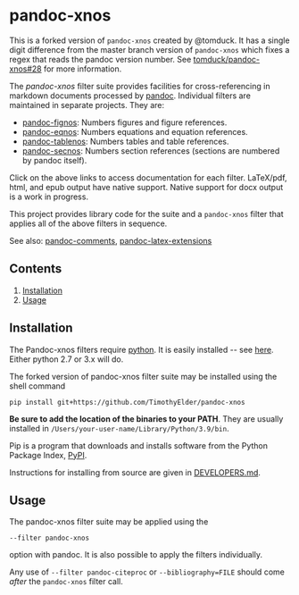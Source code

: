 
pandoc-xnos
===========

This is a forked version of `pandoc-xnos` created by @tomduck. It has a single digit difference from the master branch version of `pandoc-xnos` which fixes a regex that reads the pandoc version number. See [tomduck/pandoc-xnos#28](https://github.com/tomduck/pandoc-xnos/issues/28) for more information.

The *pandoc-xnos* filter suite provides facilities for cross-referencing in markdown documents processed by [pandoc]. Individual filters are maintained in separate projects.  They are:

* [pandoc-fignos]: Numbers figures and figure references.
* [pandoc-eqnos]: Numbers equations and equation references.
* [pandoc-tablenos]: Numbers tables and table references.
* [pandoc-secnos]: Numbers section references (sections are
  numbered by pandoc itself).

Click on the above links to access documentation for each filter.   LaTeX/pdf, html, and epub output have native support.  Native support for docx output is a work in progress.

This project provides library code for the suite and a `pandoc-xnos` filter that applies all of the above filters in sequence.

See also: [pandoc-comments], [pandoc-latex-extensions]

[pandoc]: http://pandoc.org/
[pandoc-fignos]: https://github.com/tomduck/pandoc-fignos
[pandoc-eqnos]: https://github.com/tomduck/pandoc-eqnos
[pandoc-tablenos]: https://github.com/tomduck/pandoc-tablenos
[pandoc-secnos]: https://github.com/tomduck/pandoc-secnos
[pandoc-comments]: https://github.com/tomduck/pandoc-comments
[pandoc-latex-extensions]: https://github.com/tomduck/pandoc-latex-extensions


Contents
--------

 1. [Installation](#installation)
 2. [Usage](#usage)

Installation
------------

The Pandoc-xnos filters require [python].  It is easily installed -- see [here](https://realpython.com/installing-python/). Either python 2.7 or 3.x will do.

The forked version of pandoc-xnos filter suite may be installed using the shell command

    pip install git+https://github.com/TimothyElder/pandoc-xnos

**Be sure to add the location of the binaries to your PATH**. They are usually installed in `/Users/your-user-name/Library/Python/3.9/bin`.

Pip is a program that downloads and installs software from the Python Package Index, [PyPI].

Instructions for installing from source are given in [DEVELOPERS.md].

[python]: https://www.python.org/
[PyPI]: https://pypi.python.org/pypi
[DEVELOPERS.md]: DEVELOPERS.md


Usage
-----

The pandoc-xnos filter suite may be applied using the

    --filter pandoc-xnos

option with pandoc.  It is also possible to apply the filters individually.

Any use of `--filter pandoc-citeproc` or `--bibliography=FILE` should come *after* the `pandoc-xnos` filter call.
